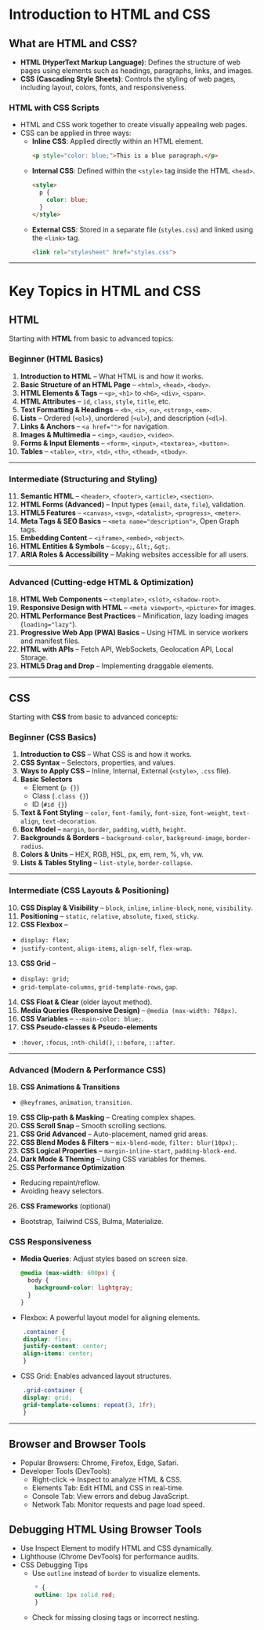 # Introduction to HTML and CSS

## What are HTML and CSS?
- **HTML (HyperText Markup Language)**: Defines the structure of web pages using elements such as headings, paragraphs, links, and images.
- **CSS (Cascading Style Sheets)**: Controls the styling of web pages, including layout, colors, fonts, and responsiveness.

### HTML with CSS Scripts
- HTML and CSS work together to create visually appealing web pages.
- CSS can be applied in three ways:
  - **Inline CSS**: Applied directly within an HTML element.
    ```html
    <p style="color: blue;">This is a blue paragraph.</p>
    ```
  - **Internal CSS**: Defined within the `<style>` tag inside the HTML `<head>`.
    ```html
    <style>
      p {
        color: blue;
      }
    </style>
    ```
  - **External CSS**: Stored in a separate file (`styles.css`) and linked using the `<link>` tag.
    ```html
    <link rel="stylesheet" href="styles.css">
    ```
---
# Key Topics in HTML and CSS
## HTML
Starting with **HTML** from basic to advanced topics:

### **Beginner (HTML Basics)**
1. **Introduction to HTML** – What HTML is and how it works.  
2. **Basic Structure of an HTML Page** – `<html>`, `<head>`, `<body>`.  
3. **HTML Elements & Tags** – `<p>`, `<h1>` to `<h6>`, `<div>`, `<span>`.  
4. **HTML Attributes** – `id`, `class`, `style`, `title`, etc.  
5. **Text Formatting & Headings** – `<b>`, `<i>`, `<u>`, `<strong>`, `<em>`.  
6. **Lists** – Ordered (`<ol>`), unordered (`<ul>`), and description (`<dl>`).  
7. **Links & Anchors** – `<a href="">` for navigation.  
8. **Images & Multimedia** – `<img>`, `<audio>`, `<video>`.  
9. **Forms & Input Elements** – `<form>`, `<input>`, `<textarea>`, `<button>`.  
10. **Tables** – `<table>`, `<tr>`, `<td>`, `<th>`, `<thead>`, `<tbody>`.  

---

### **Intermediate (Structuring and Styling)**
11. **Semantic HTML** – `<header>`, `<footer>`, `<article>`, `<section>`.  
12. **HTML Forms (Advanced)** – Input types (`email`, `date`, `file`), validation.  
13. **HTML5 Features** – `<canvas>`, `<svg>`, `<datalist>`, `<progress>`, `<meter>`.  
14. **Meta Tags & SEO Basics** – `<meta name="description">`, Open Graph tags.  
15. **Embedding Content** – `<iframe>`, `<embed>`, `<object>`.  
16. **HTML Entities & Symbols** – `&copy;`, `&lt;`, `&gt;`.  
17. **ARIA Roles & Accessibility** – Making websites accessible for all users.  

---

### **Advanced (Cutting-edge HTML & Optimization)**
18. **HTML Web Components** – `<template>`, `<slot>`, `<shadow-root>`.  
19. **Responsive Design with HTML** – `<meta viewport>`, `<picture>` for images.  
20. **HTML Performance Best Practices** – Minification, lazy loading images (`loading="lazy"`).  
21. **Progressive Web App (PWA) Basics** – Using HTML in service workers and manifest files.  
22. **HTML with APIs** – Fetch API, WebSockets, Geolocation API, Local Storage.  
23. **HTML5 Drag and Drop** – Implementing draggable elements.  

---
## CSS
Starting with **CSS** from basic to advanced concepts:  

### **Beginner (CSS Basics)**  
1. **Introduction to CSS** – What CSS is and how it works.  
2. **CSS Syntax** – Selectors, properties, and values.  
3. **Ways to Apply CSS** – Inline, Internal, External (`<style>`, `.css` file).  
4. **Basic Selectors**  
   - Element (`p {}`)  
   - Class (`.class {}`)  
   - ID (`#id {}`)  
5. **Text & Font Styling** – `color`, `font-family`, `font-size`, `font-weight`, `text-align`, `text-decoration`.  
6. **Box Model** – `margin`, `border`, `padding`, `width`, `height`.  
7. **Backgrounds & Borders** – `background-color`, `background-image`, `border-radius`.  
8. **Colors & Units** – HEX, RGB, HSL, px, em, rem, %, vh, vw.  
9. **Lists & Tables Styling** – `list-style`, `border-collapse`.  

---

### **Intermediate (CSS Layouts & Positioning)**  
10. **CSS Display & Visibility** – `block`, `inline`, `inline-block`, `none`, `visibility`.  
11. **Positioning** – `static`, `relative`, `absolute`, `fixed`, `sticky`.  
12. **CSS Flexbox** –  
   - `display: flex;`  
   - `justify-content`, `align-items`, `align-self`, `flex-wrap`.  
13. **CSS Grid** –  
   - `display: grid;`  
   - `grid-template-columns`, `grid-template-rows`, `gap`.  
14. **CSS Float & Clear** (older layout method).  
15. **Media Queries (Responsive Design)** – `@media (max-width: 768px)`.  
16. **CSS Variables** – `--main-color: blue;`.  
17. **CSS Pseudo-classes & Pseudo-elements**  
   - `:hover`, `:focus`, `:nth-child()`, `::before`, `::after`.  

---

### **Advanced (Modern & Performance CSS)**  
18. **CSS Animations & Transitions**  
   - `@keyframes`, `animation`, `transition`.  
19. **CSS Clip-path & Masking** – Creating complex shapes.  
20. **CSS Scroll Snap** – Smooth scrolling sections.  
21. **CSS Grid Advanced** – Auto-placement, named grid areas.  
22. **CSS Blend Modes & Filters** – `mix-blend-mode`, `filter: blur(10px);`.  
23. **CSS Logical Properties** – `margin-inline-start`, `padding-block-end`.  
24. **Dark Mode & Theming** – Using CSS variables for themes.  
25. **CSS Performance Optimization**  
   - Reducing repaint/reflow.  
   - Avoiding heavy selectors.  
26. **CSS Frameworks** (optional)  
   - Bootstrap, Tailwind CSS, Bulma, Materialize.  

### CSS Responsiveness
- **Media Queries**: Adjust styles based on screen size.
  ```css
  @media (max-width: 600px) {
    body {
      background-color: lightgray;
    }
  }

- Flexbox: A powerful layout model for aligning elements.
```css
    .container {
    display: flex;
    justify-content: center;
    align-items: center;
    }
```

- CSS Grid: Enables advanced layout structures.
```css
    .grid-container {
    display: grid;
    grid-template-columns: repeat(3, 1fr);
    }
```
---

## Browser and Browser Tools
- Popular Browsers: Chrome, Firefox, Edge, Safari.
- Developer Tools (DevTools):
    - Right-click → Inspect to analyze HTML & CSS.
    - Elements Tab: Edit HTML and CSS in real-time.
    - Console Tab: View errors and debug JavaScript.
    - Network Tab: Monitor requests and page load speed.

## Debugging HTML Using Browser Tools
- Use Inspect Element to modify HTML and CSS dynamically.
- Lighthouse (Chrome DevTools) for performance audits.
- CSS Debugging Tips
    - Use `outline` instead of `border` to visualize elements.
    ```css
        * {
        outline: 1px solid red;
        }
    ```
    - Check for missing closing tags or incorrect nesting.